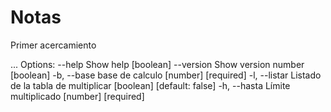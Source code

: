 # Notas

Primer acercamiento

...
Options:
      --help     Show help                                             [boolean]
      --version  Show version number                                   [boolean]
  -b, --base     base de calculo                             [number] [required]
  -l, --listar   Listado de la tabla de multiplicar   [boolean] [default: false]
  -h, --hasta    Límite multiplicado                         [number] [required]
